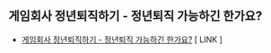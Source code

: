 ## 게임회사 정년퇴직하기 - 정년퇴직 가능하긴 한가요?
- [게임회사 정년퇴직하기 - 정년퇴직 가능하긴 한가요?](http://ndcreplay.nexon.com/NDC2022/sessions/NDC2022_0054.html) [ LINK ]

